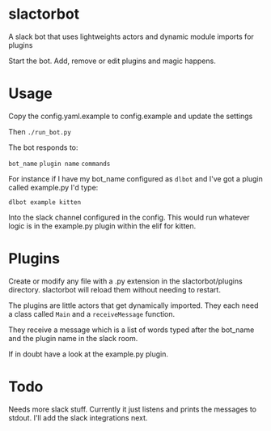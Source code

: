 # slactorbot

A slack bot that uses lightweights actors and dynamic module imports for plugins

Start the bot. Add, remove or edit plugins and magic happens.

# Usage

Copy the config.yaml.example to config.example and update the settings

Then `./run_bot.py`

The bot responds to:

`bot_name` `plugin name` `commands`

For instance if I have my bot_name configured as `dlbot` and I've got a plugin called example.py I'd type:

`dlbot example kitten`

Into the slack channel configured in the config. This would run whatever logic is in the example.py plugin
within the elif for kitten.

# Plugins

Create or modify any file with a .py extension in the slactorbot/plugins directory. slactorbot will reload
them without needing to restart.

The plugins are little actors that get dynamically imported. They each need a class called `Main` and
a `receiveMessage` function.

They receive a message which is a list of words typed after the bot_name and the plugin name in the slack room.

If in doubt have a look at the example.py plugin.

# Todo

Needs more slack stuff. Currently it just listens and prints the messages to stdout. I'll add the slack
integrations next.